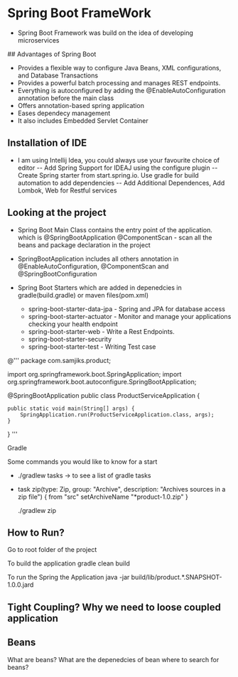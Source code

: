 # Spring Boot FrameWork

- Spring Boot Framework was build on the idea of developing microservices

## Advantages of Spring Boot

* Provides a flexible way to configure Java Beans, XML configurations, and Database Transactions
* Provides a powerful batch processing and manages REST endpoints.
* Everything is autoconfigured by adding the @EnableAutoConfiguration annotation before the main class
* Offers annotation-based spring application
* Eases dependecy management
* It also includes Embedded Servlet Container

## Installation of IDE

 - I am using Intellij Idea, you could always use your favourite choice of editor
 -- Add Spring Support for IDEAJ using the configure plugin
 -- Create Spring starter from start.spring.io. Use gradle for build automation to add dependencies
 -- Add Additional Dependences, Add Lombok, Web for Restful services

## Looking at the project

* Spring Boot Main Class contains the entry point of the application. which is @SpringBootApplication
  @ComponentScan - scan all the beans and package declaration in the project

* SpringBootApplication includes all others annotation in @EnableAutoConfiguration, @ComponentScan and @SpringBootConfiguration 

* Spring Boot Starters which are added in depenedcies in gradle(build.gradle) or maven files(pom.xml)

  - spring-boot-starter-data-jpa - Spring and JPA for database access
  - spring-boot-starter-actuator - Monitor and manage your applications checking your health endpoint
  - spring-boot-starter-web - Write a Rest Endpoints.
  - spring-boot-starter-security
  - spring-boot-starter-test - Writing Test case

@'''
package com.samjiks.product;

import org.springframework.boot.SpringApplication;
import org.springframework.boot.autoconfigure.SpringBootApplication;

@SpringBootApplication
public class ProductServiceApplication {

	public static void main(String[] args) {
		SpringApplication.run(ProductServiceApplication.class, args);
	}

}
'''

Gradle 

Some commands you would like to know for a start

* ./gradlew tasks -> to see a list of gradle tasks

* task zip(type: Zip, group: "Archive", description: "Archives sources in a zip file") {
    from "src"
    setArchiveName "*product-1.0.zip"
}

    ./gradlew zip


## How to Run?

Go to root folder of the project

To build the application
gradle clean build

To run the Spring the Application
java -jar build/lib/product.*.SNAPSHOT-1.0.0.jard


## Tight Coupling? Why we need to loose coupled application




## Beans
What are beans?
What are the depenedcies of bean
where to search for beans?